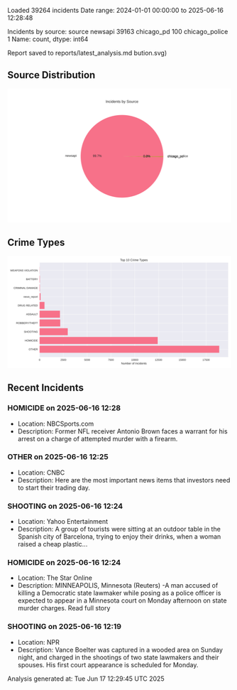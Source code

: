 
Loaded 39264 incidents
Date range: 2024-01-01 00:00:00 to 2025-06-16 12:28:48

Incidents by source:
source
newsapi           39163
chicago_pd          100
chicago_police        1
Name: count, dtype: int64

Report saved to reports/latest_analysis.md
bution.svg)

## Source Distribution
![Source Distribution](images/source_distribution.svg)

## Crime Types
![Crime Types](images/crime_types.svg)

## Recent Incidents

### HOMICIDE on 2025-06-16 12:28
- Location: NBCSports.com
- Description: Former NFL receiver Antonio Brown faces a warrant for his arrest on a charge of attempted murder with a firearm.


### OTHER on 2025-06-16 12:25
- Location: CNBC
- Description: Here are the most important news items that investors need to start their trading day.


### SHOOTING on 2025-06-16 12:24
- Location: Yahoo Entertainment
- Description: A group of tourists were sitting at an outdoor table in the Spanish city of Barcelona, trying to enjoy their drinks, when a woman raised a cheap plastic...


### HOMICIDE on 2025-06-16 12:24
- Location: The Star Online
- Description: MINNEAPOLIS, Minnesota (Reuters) -A man accused of killing a Democratic state lawmaker while posing as a police officer is expected to appear in a Minnesota court on Monday afternoon on state murder charges. Read full story


### SHOOTING on 2025-06-16 12:19
- Location: NPR
- Description: Vance Boelter was captured in a wooded area on Sunday night, and charged in the shootings of two state lawmakers and their spouses. His first court appearance is scheduled for Monday.

Analysis generated at: Tue Jun 17 12:29:45 UTC 2025
